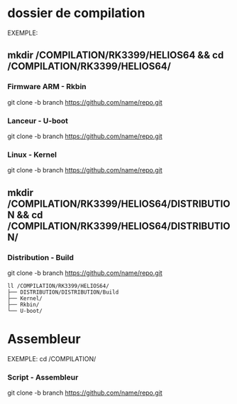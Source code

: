 # dossier de compilation 

EXEMPLE:

## mkdir /COMPILATION/RK3399/HELIOS64 && cd /COMPILATION/RK3399/HELIOS64/
### Firmware ARM - Rkbin
git clone -b branch https://github.com/name/repo.git
### Lanceur - U-boot
git clone -b branch https://github.com/name/repo.git
### Linux - Kernel
git clone -b branch https://github.com/name/repo.git

## mkdir /COMPILATION/RK3399/HELIOS64/DISTRIBUTION && cd /COMPILATION/RK3399/HELIOS64/DISTRIBUTION/
### Distribution - Build
git clone -b branch https://github.com/name/repo.git
~~~
ll /COMPILATION/RK3399/HELIOS64/
├── DISTRIBUTION/DISTRIBUTION/Build
├── Kernel/
├── Rkbin/
└── U-boot/
~~~

# Assembleur
EXEMPLE:
cd /COMPILATION/
### Script - Assembleur
git clone -b branch https://github.com/name/repo.git
